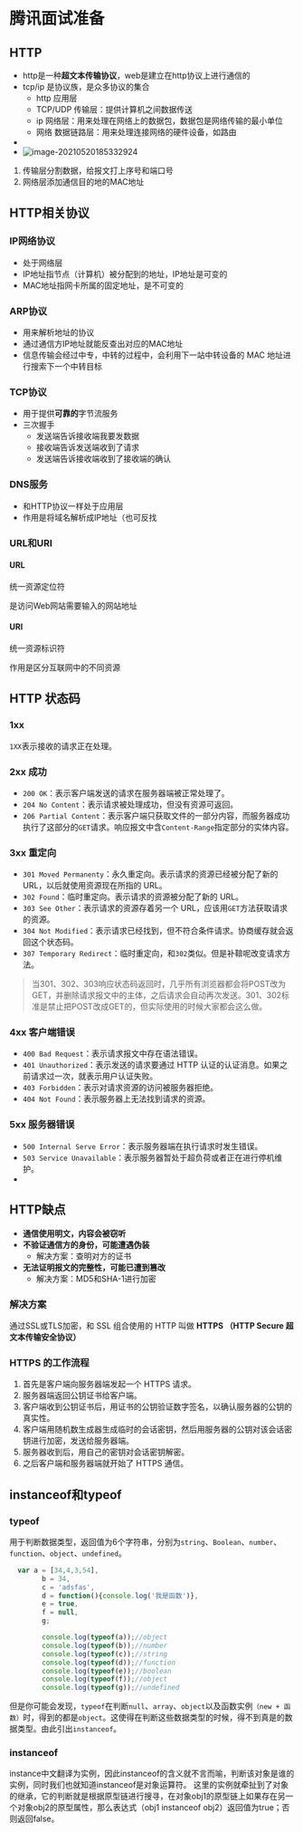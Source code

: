 # 腾讯面试准备

## HTTP

- http是一种**超文本传输协议**，web是建立在http协议上进行通信的
- tcp/ip 是协议族，是众多协议的集合
  - http 应用层
  - TCP/UDP 传输层：提供计算机之间数据传送
  - ip 网络层：用来处理在网络上的数据包，数据包是网络传输的最小单位
  - 网络 数据链路层：用来处理连接网络的硬件设备，如路由
- 
- ![image-20210520185332924](E:\frontendStudy\腾讯面试准备.assets\image-20210520185332924.png)

1. 传输层分割数据，给报文打上序号和端口号
2. 网络层添加通信目的地的MAC地址



## HTTP相关协议

### IP网络协议

- 处于网络层
- IP地址指节点（计算机）被分配到的地址，IP地址是可变的
- MAC地址指网卡所属的固定地址，是不可变的

### ARP协议

- 用来解析地址的协议
- 通过通信方IP地址就能反查出对应的MAC地址
- 信息传输会经过中专，中转的过程中，会利用下一站中转设备的 MAC 地址进行搜索下一个中转目标

### TCP协议

- 用于提供**可靠的**字节流服务
- 三次握手
  - 发送端告诉接收端我要发数据
  - 接收端告诉发送端收到了请求
  - 发送端告诉接收端收到了接收端的确认

### DNS服务

- 和HTTP协议一样处于应用层
- 作用是将域名解析成IP地址（也可反找

### URL和URI

#### URL

统一资源定位符

是访问Web网站需要输入的网站地址

#### URI

统一资源标识符

作用是区分互联网中的不同资源



## HTTP 状态码

### 1xx

`1XX`表示接收的请求正在处理。

### 2xx 成功

- `200 OK`：表示客户端发送的请求在服务器端被正常处理了。
- `204 No Content`：表示请求被处理成功，但没有资源可返回。
- `206 Partial Content`：表示客户端只获取文件的一部分内容，而服务器成功执行了这部分的`GET`请求。响应报文中含`Content-Range`指定部分的实体内容。

### 3xx 重定向

- `301 Moved Permanenty`：永久重定向。表示请求的资源已经被分配了新的 URL，以后就使用资源现在所指的 URL。
- `302 Found`：临时重定向。表示请求的资源被分配了新的 URL。
- `303 See Other`：表示请求的资源存着另一个 URL，应该用`GET`方法获取请求的资源。
- `304 Not Modified`：表示请求已经找到，但不符合条件请求。协商缓存就会返回这个状态码。
- `307 Temporary Redirect`：临时重定向，和`302`类似。但是补鞥呢改变请求方法。

> 当301、302、303响应状态码返回时，几乎所有浏览器都会将POST改为GET，并删除请求报文中的主体，之后请求会自动再次发送。301、302标准是禁止把POST改成GET的，但实际使用的时候大家都会这么做。

### 4xx 客户端错误

- `400 Bad Request`：表示请求报文中存在语法错误。
- `401 Unauthorized`：表示发送的请求要通过 HTTP 认证的认证消息。如果之前请求过一次，就表示用户认证失败。
- `403 Forbidden`：表示对请求资源的访问被服务器拒绝。
- `404 Not Found`：表示服务器上无法找到请求的资源。

### 5xx 服务器错误

- `500 Internal Serve Error`：表示服务器端在执行请求时发生错误。
- `503 Service Unavailable`：表示服务器暂处于超负荷或者正在进行停机维护。
- 

## HTTP缺点

- **通信使用明文，内容会被窃听**
- **不验证通信方的身份，可能遭遇伪装**
  - 解决方案：查明对方的证书
- **无法证明报文的完整性，可能已遭到篡改**
  - 解决方案：MD5和SHA-1进行加密

### 解决方案

通过SSL或TLS加密，和 SSL 组合使用的 HTTP 叫做 **HTTPS （HTTP Secure 超文本传输安全协议）**

### HTTPS 的工作流程

1. 首先是客户端向服务器端发起一个 HTTPS 请求。
2. 服务器端返回公钥证书给客户端。
3. 客户端收到公钥证书后，用证书的公钥验证数字签名，以确认服务器的公钥的真实性。
4. 客户端用随机数生成器生成临时的会话密钥，然后用服务器的公钥对该会话密钥进行加密，发送给服务器端。
5. 服务器收到后，用自己的密钥对会话密钥解密。
6. 之后客户端和服务器端就开始了 HTTPS 通信。

## instanceof和typeof

### typeof

用于判断数据类型，返回值为6个字符串，分别为`string`、`Boolean`、`number`、`function`、`object`、`undefined`。



```jsx
  var a = [34,4,3,54],
        b = 34,
        c = 'adsfas',
        d = function(){console.log('我是函数')},
        e = true,
        f = null,
        g;

        console.log(typeof(a));//object
        console.log(typeof(b));//number
        console.log(typeof(c));//string
        console.log(typeof(d));//function
        console.log(typeof(e));//boolean
        console.log(typeof(f));//object
        console.log(typeof(g));//undefined
```

但是你可能会发现，`typeof`在判断`null`、`array`、`object`以及函数实例`（new + 函数）`时，得到的都是`object`。这使得在判断这些数据类型的时候，得不到真是的数据类型。由此引出`instanceof`。

### instanceof

instance中文翻译为实例，因此instanceof的含义就不言而喻，判断该对象是谁的实例，同时我们也就知道instanceof是对象运算符。
 这里的实例就牵扯到了对象的继承，它的判断就是根据原型链进行搜寻，在对象obj1的原型链上如果存在另一个对象obj2的原型属性，那么表达式（obj1 instanceof obj2）返回值为true；否则返回false。

